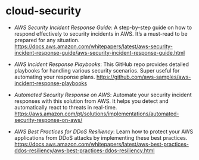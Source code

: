 # cloud-security

- *AWS Security Incident Response Guide*: A step-by-step guide on how to respond effectively to security incidents in AWS. It’s a must-read to be prepared for any situation. 
 https://docs.aws.amazon.com/whitepapers/latest/aws-security-incident-response-guide/aws-security-incident-response-guide.html

- *AWS Incident Response Playbooks*: This GitHub repo provides detailed playbooks for handling various security scenarios. Super useful for automating your response plans. 
https://github.com/aws-samples/aws-incident-response-playbooks

- *Automated Security Response on AWS*: Automate your security incident responses with this solution from AWS. It helps you detect and automatically react to threats in real-time. 
 https://aws.amazon.com/pt/solutions/implementations/automated-security-response-on-aws/

- *AWS Best Practices for DDoS Resiliency*: Learn how to protect your AWS applications from DDoS attacks by implementing these best practices. 
 https://docs.aws.amazon.com/whitepapers/latest/aws-best-practices-ddos-resiliency/aws-best-practices-ddos-resiliency.html
